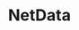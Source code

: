 ---
blog: https://netdata.cloud/blog/
codehost: https://github.com/netdata/netdata
facebook: https://facebook.com/linuxnetdata
linkedin: https://linkedin.com/company/netdata-cloud
logohandle: netdatacloud
sort: netdata
title: NetData
twitter: https://x.com/linuxnetdata
website: https://www.netdata.cloud/
youtube: https://youtube.com/c/Netdata
---